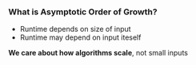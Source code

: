 ### What is Asymptotic Order of Growth?

- Runtime depends on size of input
- Runtime may depend on input iteself

**We care about how algorithms scale**, not small inputs

